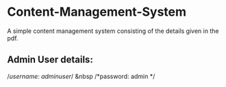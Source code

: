 # Content-Management-System
A simple content management system consisting of the details given in the pdf.

## Admin User details:
/*username: adminuser*/ &nbsp
/*password: admin */
